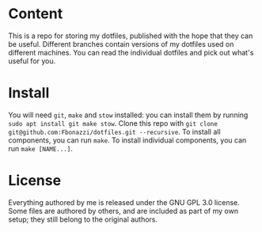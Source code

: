 # Content
This is a repo for storing my dotfiles, published with the hope that they can be useful. Different branches contain versions of my dotfiles used on different machines. You can read the individual dotfiles and pick out what's useful for you.

# Install
You will need `git`, `make` and `stow` installed: you can install them by running `sudo apt install git make stow`.
Clone this repo with `git clone git@github.com:Fbonazzi/dotfiles.git --recursive`.
To install all components, you can run `make`. To install individual components, you can run `make [NAME...]`.

# License
Everything authored by me is released under the GNU GPL 3.0 license. Some files are authored by others, and are included as part of my own setup; they still belong to the original authors.

